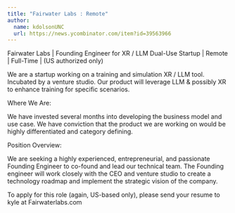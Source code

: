 ```yaml
---
title: "Fairwater Labs : Remote"
author:
  name: kdolsonUNC
  url: https://news.ycombinator.com/item?id=39563966
---
```

Fairwater Labs | Founding Engineer for XR &#x2F; LLM Dual-Use Startup | Remote | Full-Time | (US authorized only)

We are a startup working on a training and simulation XR &#x2F; LLM tool. Incubated by a venture studio. Our product will leverage LLM &amp; possibly XR to enhance training for specific scenarios.

Where We Are:

We have invested several months into developing the business model and use case. We have conviction that the product we are working on would be highly differentiated and category defining.

Position Overview:

We are seeking a highly experienced, entrepreneurial, and passionate Founding Engineer to co-found and lead our technical team. The Founding engineer will work closely with the CEO and venture studio to create a technology roadmap and implement the strategic vision of the company.

To apply for this role (again, US-based only), please send your resume to kyle at Fairwaterlabs.com
